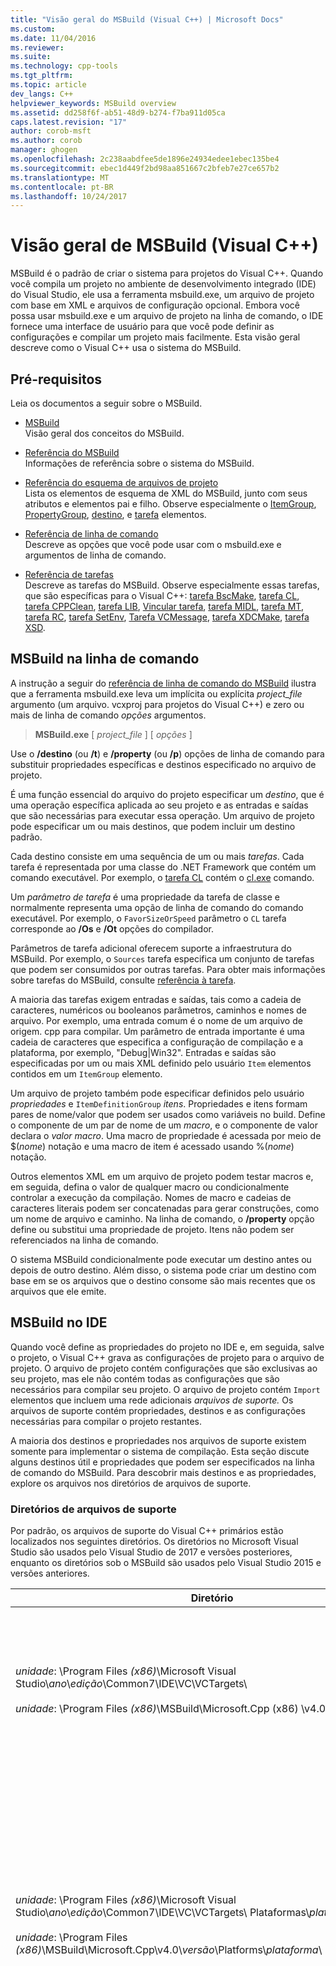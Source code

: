 ```yaml
---
title: "Visão geral do MSBuild (Visual C++) | Microsoft Docs"
ms.custom: 
ms.date: 11/04/2016
ms.reviewer: 
ms.suite: 
ms.technology: cpp-tools
ms.tgt_pltfrm: 
ms.topic: article
dev_langs: C++
helpviewer_keywords: MSBuild overview
ms.assetid: dd258f6f-ab51-48d9-b274-f7ba911d05ca
caps.latest.revision: "17"
author: corob-msft
ms.author: corob
manager: ghogen
ms.openlocfilehash: 2c238aabdfee5de1896e24934edee1ebec135be4
ms.sourcegitcommit: ebec1d449f2bd98aa851667c2bfeb7e27ce657b2
ms.translationtype: MT
ms.contentlocale: pt-BR
ms.lasthandoff: 10/24/2017
---
```

# <a name="msbuild-visual-c-overview"></a>Visão geral de MSBuild (Visual C++)  
  
MSBuild é o padrão de criar o sistema para projetos do Visual C++. Quando você compila um projeto no ambiente de desenvolvimento integrado (IDE) do Visual Studio, ele usa a ferramenta msbuild.exe, um arquivo de projeto com base em XML e arquivos de configuração opcional. Embora você possa usar msbuild.exe e um arquivo de projeto na linha de comando, o IDE fornece uma interface de usuário para que você pode definir as configurações e compilar um projeto mais facilmente. Esta visão geral descreve como o Visual C++ usa o sistema do MSBuild.  
  
## <a name="prerequisites"></a>Pré-requisitos  
  
Leia os documentos a seguir sobre o MSBuild.  
  
- [MSBuild](/visualstudio/msbuild/msbuild)  
 Visão geral dos conceitos do MSBuild.  
  
- [Referência do MSBuild](/visualstudio/msbuild/msbuild-reference)  
 Informações de referência sobre o sistema do MSBuild.  
  
- [Referência do esquema de arquivos de projeto](/visualstudio/msbuild/msbuild-project-file-schema-reference)  
 Lista os elementos de esquema de XML do MSBuild, junto com seus atributos e elementos pai e filho. Observe especialmente o [ItemGroup](/visualstudio/msbuild/itemgroup-element-msbuild), [PropertyGroup](/visualstudio/msbuild/propertygroup-element-msbuild), [destino](/visualstudio/msbuild/target-element-msbuild), e [tarefa](/visualstudio/msbuild/task-element-msbuild) elementos.  
  
- [Referência de linha de comando](/visualstudio/msbuild/msbuild-command-line-reference)  
 Descreve as opções que você pode usar com o msbuild.exe e argumentos de linha de comando.  
  
- [Referência de tarefas](/visualstudio/msbuild/msbuild-task-reference)  
 Descreve as tarefas do MSBuild. Observe especialmente essas tarefas, que são específicas para o Visual C++: [tarefa BscMake](/visualstudio/msbuild/bscmake-task), [tarefa CL](/visualstudio/msbuild/cl-task), [tarefa CPPClean](/visualstudio/msbuild/cppclean-task), [tarefa LIB](/visualstudio/msbuild/lib-task), [Vincular tarefa](/visualstudio/msbuild/link-task), [tarefa MIDL](/visualstudio/msbuild/midl-task), [tarefa MT](/visualstudio/msbuild/mt-task), [tarefa RC](/visualstudio/msbuild/rc-task), [tarefa SetEnv](/visualstudio/msbuild/setenv-task), [ Tarefa VCMessage](/visualstudio/msbuild/vcmessage-task), [tarefa XDCMake](/visualstudio/msbuild/xdcmake-task), [tarefa XSD](/visualstudio/msbuild/xsd-task).  
  
## <a name="msbuild-on-the-command-line"></a>MSBuild na linha de comando  
  
A instrução a seguir do [referência de linha de comando do MSBuild](/visualstudio/msbuild/msbuild-command-line-reference) ilustra que a ferramenta msbuild.exe leva um implícita ou explícita *project_file* argumento (um arquivo. vcxproj para projetos do Visual C++) e zero ou mais de linha de comando *opções* argumentos.  
  
> **MSBuild.exe** [ *project_file* ] [ *opções* ]  
  
Use o **/destino** (ou **/t**) e **/property** (ou **/p**) opções de linha de comando para substituir propriedades específicas e destinos especificado no arquivo de projeto.  
  
É uma função essencial do arquivo do projeto especificar um *destino*, que é uma operação específica aplicada ao seu projeto e as entradas e saídas que são necessárias para executar essa operação. Um arquivo de projeto pode especificar um ou mais destinos, que podem incluir um destino padrão.  
  
Cada destino consiste em uma sequência de um ou mais *tarefas*. Cada tarefa é representada por uma classe do .NET Framework que contém um comando executável. Por exemplo, o [tarefa CL](/visualstudio/msbuild/cl-task) contém o [cl.exe](../build/reference/compiling-a-c-cpp-program.md) comando.  
  
Um *parâmetro de tarefa* é uma propriedade da tarefa de classe e normalmente representa uma opção de linha de comando do comando executável. Por exemplo, o `FavorSizeOrSpeed` parâmetro o `CL` tarefa corresponde ao **/Os** e **/Ot** opções do compilador.  
  
Parâmetros de tarefa adicional oferecem suporte a infraestrutura do MSBuild. Por exemplo, o `Sources` tarefa especifica um conjunto de tarefas que podem ser consumidos por outras tarefas. Para obter mais informações sobre tarefas do MSBuild, consulte [referência à tarefa](/visualstudio/msbuild/msbuild-task-reference).  
  
A maioria das tarefas exigem entradas e saídas, tais como a cadeia de caracteres, numéricos ou booleanos parâmetros, caminhos e nomes de arquivo. Por exemplo, uma entrada comum é o nome de um arquivo de origem. cpp para compilar. Um parâmetro de entrada importante é uma cadeia de caracteres que especifica a configuração de compilação e a plataforma, por exemplo, "Debug\|Win32". Entradas e saídas são especificadas por um ou mais XML definido pelo usuário `Item` elementos contidos em um `ItemGroup` elemento.  
  
Um arquivo de projeto também pode especificar definidos pelo usuário *propriedades* e `ItemDefinitionGroup` *itens*. Propriedades e itens formam pares de nome/valor que podem ser usados como variáveis no build. Define o componente de um par de nome de um *macro*, e o componente de valor declara o *valor macro*. Uma macro de propriedade é acessada por meio de $(*nome*) notação e uma macro de item é acessado usando %(*nome*) notação.  
  
Outros elementos XML em um arquivo de projeto podem testar macros e, em seguida, defina o valor de qualquer macro ou condicionalmente controlar a execução da compilação. Nomes de macro e cadeias de caracteres literais podem ser concatenadas para gerar construções, como um nome de arquivo e caminho. Na linha de comando, o **/property** opção define ou substitui uma propriedade de projeto. Itens não podem ser referenciados na linha de comando.  
  
O sistema MSBuild condicionalmente pode executar um destino antes ou depois de outro destino. Além disso, o sistema pode criar um destino com base em se os arquivos que o destino consome são mais recentes que os arquivos que ele emite.  
  
## <a name="msbuild-in-the-ide"></a>MSBuild no IDE  
  
Quando você define as propriedades do projeto no IDE e, em seguida, salve o projeto, o Visual C++ grava as configurações de projeto para o arquivo de projeto. O arquivo de projeto contém configurações que são exclusivas ao seu projeto, mas ele não contém todas as configurações que são necessários para compilar seu projeto. O arquivo de projeto contém `Import` elementos que incluem uma rede adicionais *arquivos de suporte.* Os arquivos de suporte contém propriedades, destinos e as configurações necessárias para compilar o projeto restantes.  
  
A maioria dos destinos e propriedades nos arquivos de suporte existem somente para implementar o sistema de compilação. Esta seção discute alguns destinos útil e propriedades que podem ser especificados na linha de comando do MSBuild. Para descobrir mais destinos e as propriedades, explore os arquivos nos diretórios de arquivos de suporte.  
  
### <a name="support-file-directories"></a>Diretórios de arquivos de suporte  
  
Por padrão, os arquivos de suporte do Visual C++ primários estão localizados nos seguintes diretórios. Os diretórios no Microsoft Visual Studio são usados pelo Visual Studio de 2017 e versões posteriores, enquanto os diretórios sob o MSBuild são usados pelo Visual Studio 2015 e versões anteriores.  
  
|Diretório|Descrição|  
|---------------|-----------------|  
|*unidade*: \Program Files *(x86)*\Microsoft Visual Studio\\*ano*\\*edição*\Common7\IDE\VC\VCTargets\ <br /><br />*unidade*: \Program Files *(x86)*\MSBuild\Microsoft.Cpp (x86) \v4.0\\*versão*\ |Contém os arquivos de destino principal (. targets) e arquivos de propriedade (.props) que são usados pelos destinos. Por padrão, a macro $(VCTargetsPath) faz referência a esse diretório.|  
|*unidade*: \Program Files *(x86)*\Microsoft Visual Studio\\*ano*\\*edição*\Common7\IDE\VC\VCTargets\ Plataformas\\*plataforma*\ <br /><br />*unidade*: \Program Files *(x86)*\MSBuild\Microsoft.Cpp\v4.0\\*versão*\Platforms\\*plataforma*\ |Contém os arquivos de destino e a propriedade específica de plataforma que substituem os destinos e as propriedades na sua pasta pai. Este diretório contém também uma DLL que define as tarefas que são usadas por destinos neste diretório.<br /><br /> O *plataforma* espaço reservado representa o ARM, Win32 ou x64 subdiretório.|  
|*unidade*: \Program Files *(x86)*\Microsoft Visual Studio\\*ano*\\*edição*\Common7\IDE\VC\VCTargets\ Plataformas\\*plataforma*\PlatformToolsets\\*conjunto de ferramentas*\ <br /><br />*unidade*: \Program Files *(x86)*\MSBuild\Microsoft.Cpp\v4.0\\*versão*\Platforms\\*plataforma*\ PlatformToolsets\\*conjunto de ferramentas*\ <br /><br />*unidade*: \Program Files *(x86)*\MSBuild\Microsoft.Cpp\v4.0\Platforms\\*plataforma*\PlatformToolsets\\*conjunto de ferramentas*\ |Contém os diretórios que permitem a compilação gerar aplicativos Visual C++ usando especificado *toolset*.<br /><br /> O *ano* e *edição* espaços reservados são usados pelo Visual Studio de 2017 e edições posteriores. O *versão* espaço reservado é V110 para Visual Studio 2012, V120 para Visual Studio 2013 ou V140 para Visual Studio 2015. O *plataforma* espaço reservado representa o ARM, Win32 ou x64 subdiretório. O *toolset* espaço reservado representa o subdiretório do conjunto de ferramentas, por exemplo, v140 para a criação de aplicativos do Windows usando o conjunto de ferramentas do Visual Studio 2015, v120_xp para criar para o Windows XP usando o conjunto de ferramentas do Visual Studio 2013 ou v110_wp80 para Crie aplicativos do Windows Phone 8.0, usando o conjunto de ferramentas do Visual Studio 2012.<br /><br />O caminho que contém os diretórios que permitem a compilação gerar aplicativos Visual C++ 2008 ou Visual C++ 2010 não inclui o *versão*e o *plataforma* espaço reservado representa o Itanium, Win32 ou x64 subdiretório. O *toolset* espaço reservado representa o subdiretório v90 ou v100 do conjunto de ferramentas.|  
  
### <a name="support-files"></a>Arquivos de suporte  
  
Os diretórios de arquivos de suporte contém arquivos com essas extensões:  
  
|Extensão|Descrição|  
|---------------|-----------------|  
|. targets|Contém `Target` elementos XML que especificam as tarefas que são executadas pelo destino. Também pode conter `PropertyGroup`, `ItemGroup`, `ItemDefinitionGroup`, definidas pelo usuário `Item` elementos que são usados para atribuir os arquivos e as opções de linha de comando para os parâmetros da tarefa.<br /><br /> Para obter mais informações, consulte [elemento Target (MSBuild)](/visualstudio/msbuild/target-element-msbuild).|  
|.Props|Contém `Property Group` e definidas pelo usuário `Property` elementos XML que especificam as configurações de arquivo e parâmetros que são usadas durante uma compilação.<br /><br /> Também pode conter `ItemDefinitionGroup` e definidas pelo usuário `Item` elementos XML que especificar configurações adicionais. Itens definidos em um grupo de definição do item se parecem com propriedades, mas não podem ser acessados a partir da linha de comando. Arquivos de projeto do Visual C++ usa com frequência itens em vez de propriedades para representar as configurações.<br /><br /> Para obter mais informações, consulte [elemento ItemGroup (MSBuild)](/visualstudio/msbuild/itemgroup-element-msbuild), [elemento ItemDefinitionGroup (MSBuild)](/visualstudio/msbuild/itemdefinitiongroup-element-msbuild), e [elemento Item (MSBuild)](/visualstudio/msbuild/item-element-msbuild).|  
|. XML|Contém elementos XML que declarar e inicializar os elementos de interface de usuário do IDE como folhas de propriedades e páginas de propriedade e os controles de caixa de lista e caixa de texto.<br /><br /> Os arquivos. XML diretamente suportam o IDE não MSBuild. No entanto, os valores das propriedades IDE são atribuídos para criar propriedades e itens.<br /><br /> A maioria dos arquivos. XML estão em um subdiretório específico de localidade. Por exemplo, os arquivos para a região do inglês-EUA estão em $(VCTargetsPath) \1033\\.|  
  
## <a name="user-targets-and-properties"></a>Propriedades e os destinos de usuário  
  
Para usar o MSBuild com mais eficiência na linha de comando, é útil para saber quais propriedades e os destinos são úteis e relevantes. A maioria das propriedades e destinos ajudam a implementar o sistema de compilação do Visual C++ e, consequentemente, não são relevantes para o usuário. Esta seção descreve algumas propriedades vale a pena orientado ao usuário e destinos.  

### <a name="platformtoolset-property"></a>Propriedade PlatformToolset  
  
O `PlatformToolset` propriedade determina qual conjunto de ferramentas do Visual C++ é usado na compilação. Por padrão, o conjunto de ferramentas atual é usado. Quando essa propriedade for definida, o valor da propriedade é concatenado com cadeias de caracteres literal para formar o caminho de um diretório que contém os arquivos de propriedade e de destino que são necessários para compilar um projeto para uma plataforma específica. O conjunto de ferramentas de plataforma deve ser instalado para criar usando essa versão do conjunto de ferramentas de plataforma.  
  
Por exemplo, definir a `PlatformToolset` propriedade `v140` usar ferramentas do Visual C++ 2015 e bibliotecas para criar seu aplicativo:  
  
`msbuild myProject.vcxproj /p:PlatformToolset=v140`  
  
### <a name="preferredtoolarchitecture-property"></a>Propriedade PreferredToolArchitecture  
  
O `PreferredToolArchitecture` propriedade determina se o compilador de 32 bits ou 64 bits e as ferramentas são usadas na compilação. Essa propriedade não afeta a configuração ou a arquitetura da plataforma de saída. Por padrão, o MSBuild usa x86 versão do compilador e ferramentas se essa propriedade não está definida.  
  
Por exemplo, definir a `PreferredToolArchitecture` propriedade `x64` para usar o compilador de 64 bits e as ferramentas para criar seu aplicativo:  
  
`msbuild myProject.vcxproj /p:PreferredToolArchitecture=x64`  
  
### <a name="useenv-property"></a>Propriedade UseEnv  
  
Por padrão, as configurações específicas de plataforma para o projeto atual substituem as variáveis de ambiente PATH, INCLUDE, LIB, LIBPATH, configuração e plataforma. Definir o `UseEnv` propriedade `true` para garantir que as variáveis de ambiente não são substituídas.  
  
`msbuild myProject.vcxproj /p:UseEnv=true`  
  
### <a name="targets"></a>Destinos  
  
Há centenas de destinos em arquivos de suporte do Visual C++. No entanto, a maioria são destinos orientado pelo sistema que o usuário pode ignorar. A maioria dos destinos de sistema são precedidos por um sublinhado (_) ou tem um nome que começa com "PrepareFor", "Computação", "Antes", "Depois", "Pre" ou "Post".  
  
A tabela a seguir lista vários destinos útil orientado ao usuário.  
  
|Destino|Descrição|  
|------------|-----------------|  
|BscMake|Executa a ferramenta de manutenção informações Microsoft procurar utilitário bscmake.exe.|  
|Build|Compila o projeto.<br /><br /> Este é o destino padrão para um projeto.|  
|ClCompile|Executa a ferramenta do compilador Visual C++, cl.exe.|  
|Limpar|Criar arquivos de exclusões temporárias e intermediárias.|  
|Lib|Executa a ferramenta Gerenciador de biblioteca da Microsoft de 32 bits, lib.exe.|  
|Link|Executa a ferramenta de vinculador do Visual C++, link.exe.|  
|ManifestResourceCompile|Extrai uma lista de recursos de um manifesto e, em seguida, executa a ferramenta do compilador de recurso do Microsoft Windows, rc.exe.|  
|MIDL|Executa a ferramenta do compilador de linguagem de definição de Interface da Microsoft (MIDL), midl.exe.|  
|recriar|Limpa e compila seu projeto.|  
|ResourceCompile|Executa a ferramenta do compilador de recurso do Microsoft Windows, rc.exe.|  
|XdcMake|Executa a ferramenta de documentação XML, xdcmake.exe.|  
|XSD|Executa a ferramenta de definição de esquema XML, xsd.exe.|  
  
## <a name="see-also"></a>Consulte também  
  
[MSBuild (Visual C++)](../build/msbuild-visual-cpp.md)
